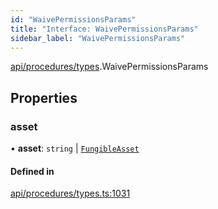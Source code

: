 ```yaml
---
id: "WaivePermissionsParams"
title: "Interface: WaivePermissionsParams"
sidebar_label: "WaivePermissionsParams"
---
```


[api/procedures/types](../../../../../modules/API/Procedures/Types/Types.md).WaivePermissionsParams

## Properties

### asset

• **asset**: `string` \| [`FungibleAsset`](../../../../../classes/API/Entities/Asset/Fungible/FungibleAsset.md)

#### Defined in

[api/procedures/types.ts:1031](https://github.com/PolymeshAssociation/polymesh-sdk/blob/720afb69c/src/api/procedures/types.ts#L1031)
